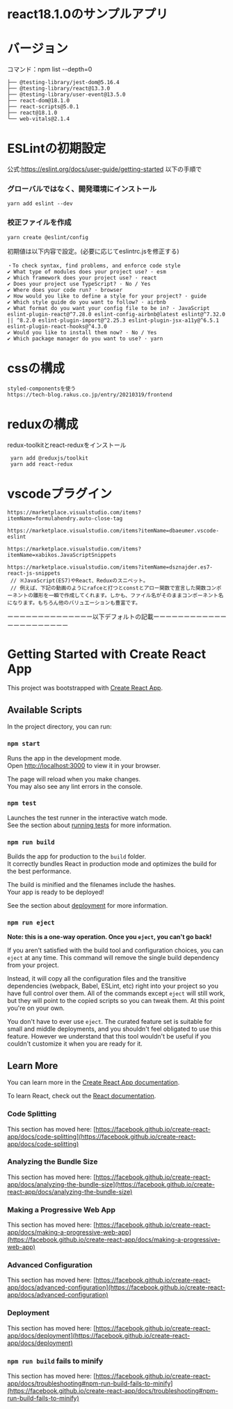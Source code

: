 # react18.1.0のサンプルアプリ

# バージョン

コマンド：npm list --depth=0 
```
├── @testing-library/jest-dom@5.16.4
├── @testing-library/react@13.3.0
├── @testing-library/user-event@13.5.0
├── react-dom@18.1.0
├── react-scripts@5.0.1
├── react@18.1.0
└── web-vitals@2.1.4
```

# ESLintの初期設定
公式:https://eslint.org/docs/user-guide/getting-started
以下の手順で

### グローバルではなく、開発環境にインストール
```
yarn add eslint --dev
```

### 校正ファイルを作成
```
yarn create @eslint/config
```

初期値は以下内容で設定。(必要に応じてeslintrc.jsを修正する)
```
・To check syntax, find problems, and enforce code style
✔ What type of modules does your project use? · esm
✔ Which framework does your project use? · react
✔ Does your project use TypeScript? · No / Yes
✔ Where does your code run? · browser
✔ How would you like to define a style for your project? · guide
✔ Which style guide do you want to follow? · airbnb
✔ What format do you want your config file to be in? · JavaScript
eslint-plugin-react@^7.28.0 eslint-config-airbnb@latest eslint@^7.32.0 || ^8.2.0 eslint-plugin-import@^2.25.3 eslint-plugin-jsx-a11y@^6.5.1 eslint-plugin-react-hooks@^4.3.0
✔ Would you like to install them now? · No / Yes
✔ Which package manager do you want to use? · yarn
```

# cssの構成
```
styled-componentsを使う
https://tech-blog.rakus.co.jp/entry/20210319/frontend
```

# reduxの構成
redux-toolkitとreact-reduxをインストール
```
 yarn add @reduxjs/toolkit
 yarn add react-redux
```

# vscodeプラグイン
```
https://marketplace.visualstudio.com/items?itemName=formulahendry.auto-close-tag

https://marketplace.visualstudio.com/items?itemName=dbaeumer.vscode-eslint

https://marketplace.visualstudio.com/items?itemName=xabikos.JavaScriptSnippets

https://marketplace.visualstudio.com/items?itemName=dsznajder.es7-react-js-snippets
 // ※JavaScript(ES7)やReact、Reduxのスニペット。
 // 例えば、下記の動画のようにrafceと打つとconstとアロー関数で宣言した関数コンポーネントの雛形を一瞬で作成してくれます。しかも、ファイル名がそのままコンポーネント名になります。もちろん他のバリュエーションも豊富です。
```

ーーーーーーーーーーーーーー以下デフォルトの記載ーーーーーーーーーーーーーーーーーーーーーー

# Getting Started with Create React App

This project was bootstrapped with [Create React App](https://github.com/facebook/create-react-app).

## Available Scripts

In the project directory, you can run:

### `npm start`

Runs the app in the development mode.\
Open [http://localhost:3000](http://localhost:3000) to view it in your browser.

The page will reload when you make changes.\
You may also see any lint errors in the console.

### `npm test`

Launches the test runner in the interactive watch mode.\
See the section about [running tests](https://facebook.github.io/create-react-app/docs/running-tests) for more information.

### `npm run build`

Builds the app for production to the `build` folder.\
It correctly bundles React in production mode and optimizes the build for the best performance.

The build is minified and the filenames include the hashes.\
Your app is ready to be deployed!

See the section about [deployment](https://facebook.github.io/create-react-app/docs/deployment) for more information.

### `npm run eject`

**Note: this is a one-way operation. Once you `eject`, you can't go back!**

If you aren't satisfied with the build tool and configuration choices, you can `eject` at any time. This command will remove the single build dependency from your project.

Instead, it will copy all the configuration files and the transitive dependencies (webpack, Babel, ESLint, etc) right into your project so you have full control over them. All of the commands except `eject` will still work, but they will point to the copied scripts so you can tweak them. At this point you're on your own.

You don't have to ever use `eject`. The curated feature set is suitable for small and middle deployments, and you shouldn't feel obligated to use this feature. However we understand that this tool wouldn't be useful if you couldn't customize it when you are ready for it.

## Learn More

You can learn more in the [Create React App documentation](https://facebook.github.io/create-react-app/docs/getting-started).

To learn React, check out the [React documentation](https://reactjs.org/).

### Code Splitting

This section has moved here: [https://facebook.github.io/create-react-app/docs/code-splitting](https://facebook.github.io/create-react-app/docs/code-splitting)

### Analyzing the Bundle Size

This section has moved here: [https://facebook.github.io/create-react-app/docs/analyzing-the-bundle-size](https://facebook.github.io/create-react-app/docs/analyzing-the-bundle-size)

### Making a Progressive Web App

This section has moved here: [https://facebook.github.io/create-react-app/docs/making-a-progressive-web-app](https://facebook.github.io/create-react-app/docs/making-a-progressive-web-app)

### Advanced Configuration

This section has moved here: [https://facebook.github.io/create-react-app/docs/advanced-configuration](https://facebook.github.io/create-react-app/docs/advanced-configuration)

### Deployment

This section has moved here: [https://facebook.github.io/create-react-app/docs/deployment](https://facebook.github.io/create-react-app/docs/deployment)

### `npm run build` fails to minify

This section has moved here: [https://facebook.github.io/create-react-app/docs/troubleshooting#npm-run-build-fails-to-minify](https://facebook.github.io/create-react-app/docs/troubleshooting#npm-run-build-fails-to-minify)
